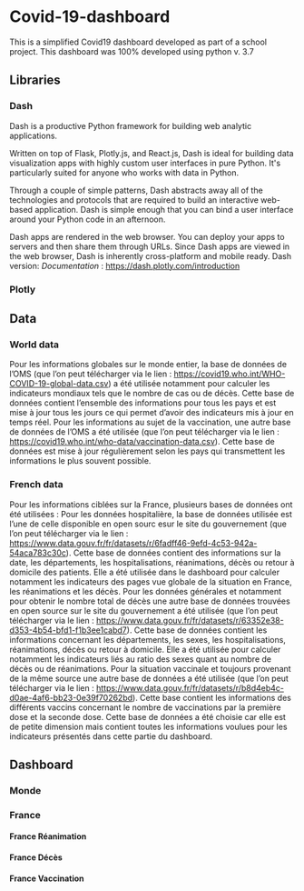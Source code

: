 # Covid-19-dashboard
This is a simplified Covid19 dashboard developed as part of a school project.
This dashboard was 100% developed using python v. 3.7
## Libraries
### Dash
Dash is a productive Python framework for building web analytic applications.

Written on top of Flask, Plotly.js, and React.js, Dash is ideal for building data visualization apps with highly custom user interfaces in pure Python. 
It's particularly suited for anyone who works with data in Python.

Through a couple of simple patterns, Dash abstracts away all of the technologies and protocols that are required to build an interactive web-based application. 
Dash is simple enough that you can bind a user interface around your Python code in an afternoon.

Dash apps are rendered in the web browser. You can deploy your apps to servers and then share them through URLs. 
Since Dash apps are viewed in the web browser, Dash is inherently cross-platform and mobile ready.
Dash version: 
*Documentation* : https://dash.plotly.com/introduction 
### Plotly
## Data
### World data
Pour les informations globales sur le monde entier, la base de données de l’OMS (que l’on peut télécharger via le lien : https://covid19.who.int/WHO-COVID-19-global-data.csv) a été utilisée notamment pour calculer les indicateurs mondiaux tels que le nombre de cas ou de décès. Cette base de données contient l’ensemble des informations pour tous les pays et est mise à jour tous les jours ce qui permet d’avoir des indicateurs mis à jour en temps réel.
Pour les informations au sujet de la vaccination, une autre base de données de l’OMS a été utilisée (que l’on peut télécharger via le lien : https://covid19.who.int/who-data/vaccination-data.csv). Cette base de données est mise à jour régulièrement selon les pays qui transmettent les informations le plus souvent possible.

### French data
Pour les informations ciblées sur la France, plusieurs bases de données ont été utilisées :
Pour les données hospitalière, la base de données utilisée est l’une de celle disponible en open sourc esur le site du gouvernement (que l’on peut télécharger via le lien : https://www.data.gouv.fr/fr/datasets/r/6fadff46-9efd-4c53-942a-54aca783c30c). Cette base de données contient des informations sur la date, les départements, les hospitalisations, réanimations, décès ou retour à domicile des patients. Elle a été utilisée dans le dashboard pour calculer notamment les indicateurs des pages vue globale de la situation en France, les réanimations et les décès.
Pour les données générales et notamment pour obtenir le nombre total de décès une autre base de données trouvées en open source sur le site du gouvernement a été utilisée (que l’on peut télécharger via le lien : https://www.data.gouv.fr/fr/datasets/r/63352e38-d353-4b54-bfd1-f1b3ee1cabd7). Cette base de données contient les informations concernant les départements, les sexes, les hospitalisations, réanimations, décès ou retour à domicile. Elle a été utilisée pour calculer notamment les indicateurs liés au ratio des sexes quant au nombre de décès ou de réanimations.
Pour la situation vaccinale et toujours provenant de la même source une autre base de données a été utilisée (que l’on peut télécharger via le lien : https://www.data.gouv.fr/fr/datasets/r/b8d4eb4c-d0ae-4af6-bb23-0e39f70262bd). Cette base contient les informations des différents vaccins concernant le nombre de vaccinations par la première dose et la seconde dose. Cette base de données a été choisie car elle est de petite dimension mais contient toutes les informations voulues pour les indicateurs présentés dans cette partie du dashboard.

## Dashboard
### Monde
### France
#### France Réanimation
#### France Décès
#### France Vaccination
